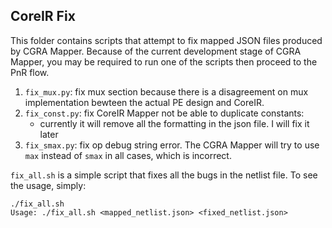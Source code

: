CoreIR Fix
---
This folder contains scripts that attempt to fix mapped JSON files produced by CGRA Mapper. Because of the current development stage of CGRA Mapper, you may be required to run one of the scripts then proceed to the PnR flow.

1. `fix_mux.py`: fix mux section because there is a disagreement on mux implementation bewteen the actual PE design and CoreIR.
2. `fix_const.py`: fix CoreIR Mapper not be able to duplicate constants:
    - currently it will remove all the formatting in the json file. I will fix it later
3. `fix_smax.py`: fix op debug string error. The CGRA Mapper will try to use `max` instead of `smax` in all cases, which is incorrect.


`fix_all.sh` is a simple script that fixes all the bugs in the netlist file. To see the usage, simply:
```
./fix_all.sh
Usage: ./fix_all.sh <mapped_netlist.json> <fixed_netlist.json>
```
